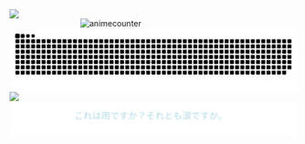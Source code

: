 <img align="left" width="380" src="https://github-readme-stats.vercel.app/api?username=ShinoKana&show_icons=true&theme=monokai" count_private=true />
<img align="right" width="380" src="https://count.getloli.com/get/@ShinoKana?theme=asoul" alt="animecounter" />
<img align="center" src="https://github.com/ShinoKana/ShinoKana/blob/main/github-contribution-grid-snake.svg" width="1000" />
<img align="center" src="https://i.imgur.com/kacFnHV.gif" width="300" />
<img align="center" src="https://github.com/ShinoKana/ShinoKana/blob/main/text_animation.svg" width=“300” />
